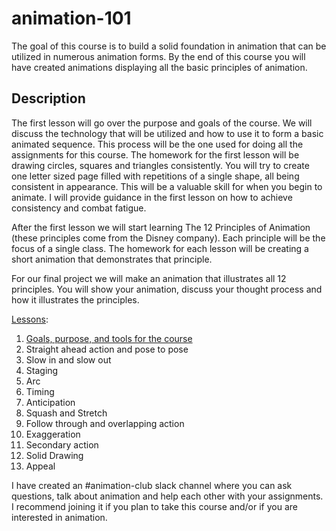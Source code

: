 # animation-101
The goal of this course is to build a solid foundation in animation that can be utilized in numerous animation forms. By the end of this course you will have created animations displaying all the basic principles of animation.

## Description
The first lesson will go over the purpose and goals of the course. We will discuss the technology that will be utilized and how to use it to form a basic animated sequence. This process will be the one used for doing all the assignments for this course. The homework for the first lesson will be drawing circles, squares and triangles consistently. You will try to create one letter sized page filled with repetitions of a single shape, all being consistent in appearance. This will be a valuable skill for when you begin to animate. I will provide guidance in the first lesson on how to achieve consistency and combat fatigue.

After the first lesson  we will start learning The 12 Principles of Animation (these principles come from the Disney company). Each principle will be the focus of a single class. The homework for each lesson will be creating a short animation that demonstrates that principle.

For our final project we will make an animation that illustrates all 12 principles. You will show your animation, discuss your thought process and how it illustrates the principles.

[Lessons](/Lessons):

1. [Goals, purpose, and tools for the course](Lessons/1-Goals_purpose_tools)
2. Straight ahead action and pose to pose
3. Slow in and slow out
4. Staging
5. Arc
6. Timing
7. Anticipation
8. Squash and Stretch
9. Follow through and overlapping action
10. Exaggeration
11. Secondary action
12. Solid Drawing
13. Appeal

I have created an #animation-club slack channel where you can ask questions, talk about animation and help each other with your assignments. I recommend joining it if you plan to take this course and/or if you are interested in animation.
